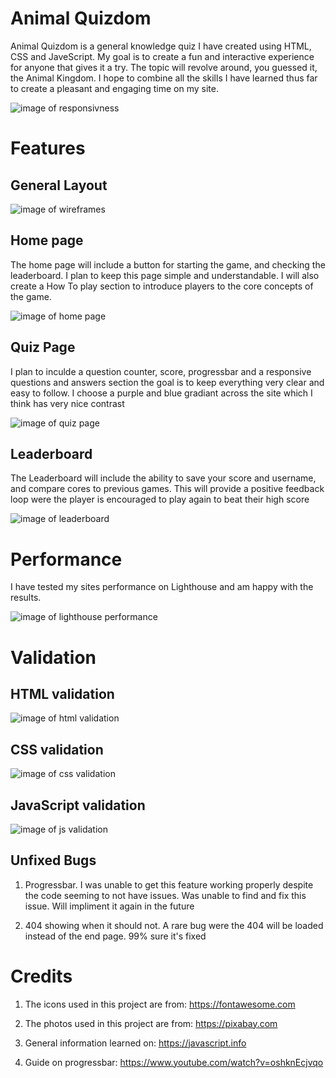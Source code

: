 # Animal Quizdom

Animal Quizdom is a general knowledge quiz I have created using HTML, CSS and JaveScript.
My goal is to create a fun and interactive experience for anyone that gives it a try. 
The topic will revolve around, you guessed it, the Animal Kingdom.
I hope to combine all the skills I have learned thus far to create a pleasant and engaging time on my site.

![image of responsivness](assets/images/responsive.png)

# Features

## General Layout

![image of wireframes](assets/images/wireframe.png)

## Home page

The home page will include a button for starting the game, and checking the leaderboard.
I plan to keep this page simple and understandable. I will also create a How To play section
to introduce players to the core concepts of the game.

![image of home page](assets/images/Homepage.png)

## Quiz Page

I plan to inculde a question counter, score, progressbar and a responsive questions and answers section
the goal is to keep everything very clear and easy to follow. I choose a purple and blue gradiant across the site which I think 
has very nice contrast

![image of quiz page](assets/images/quizpage.png)


## Leaderboard

The Leaderboard will include the ability to save your score and username,
and compare cores to previous games. This will provide a positive feedback loop were the player is 
encouraged to play again to beat their high score

![image of leaderboard](assets/images/leaderboard.png)

# Performance

I have tested my sites performance on Lighthouse and am happy with the results.

![image of lighthouse performance](assets/images/lighthouse.png)

# Validation

## HTML validation

![image of html validation](assets/images/htmlvalidation.png)

## CSS validation

![image of css validation](assets/images/cssvalidation.png)

## JavaScript validation

![image of js validation](assets/images/jsvalidation.png)

## Unfixed Bugs

1. Progressbar. I was unable to get this feature working properly despite the code seeming to not have issues.
Was unable to find and fix this issue. Will impliment it again in the future

2. 404 showing when it should not. A rare bug were the 404 will be loaded instead of the end page. 99% sure it's fixed

# Credits

1. The icons used in this project are from: <https://fontawesome.com>

2. The photos used in this project are from: <https://pixabay.com>

3. General information learned on: <https://javascript.info>

4. Guide on progressbar: <https://www.youtube.com/watch?v=oshknEcjvqo>

